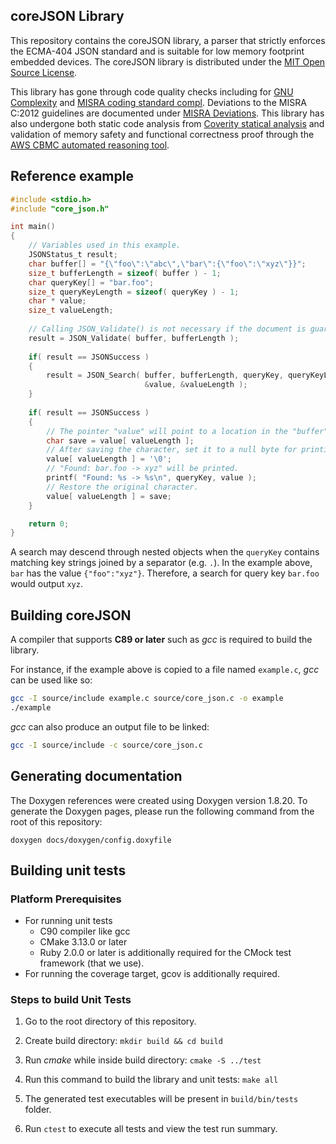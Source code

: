 ## coreJSON Library

This repository contains the coreJSON library, a parser that strictly enforces the ECMA-404 JSON standard and is suitable for low memory footprint embedded devices. The coreJSON library is distributed under the [MIT Open Source License](LICENSE).

This library has gone through code quality checks including for [GNU Complexity](https://www.gnu.org/software/complexity/manual/complexity.html) and [MISRA coding standard compl](https://www.misra.org.uk/MISRAHome/MISRAC2012/tabid/196/Default.aspx).  Deviations to the MISRA C:2012 guidelines are documented under [MISRA Deviations](MISRA.md). This library has also undergone both static code analysis from [Coverity statical analysis](https://scan.coverity.com/) and validation of memory safety and functional correctness proof through the  [AWS CBMC automated reasoning tool](https://www.youtube.com/watch?v=YwQHAPRhQkI&feature=youtu.be&t=1721).  

## Reference example

```c
#include <stdio.h>
#include "core_json.h"

int main()
{
    // Variables used in this example.
    JSONStatus_t result;
    char buffer[] = "{\"foo\":\"abc\",\"bar\":{\"foo\":\"xyz\"}}";
    size_t bufferLength = sizeof( buffer ) - 1;
    char queryKey[] = "bar.foo";
    size_t queryKeyLength = sizeof( queryKey ) - 1;
    char * value;
    size_t valueLength;
    
    // Calling JSON_Validate() is not necessary if the document is guaranteed to be valid.
    result = JSON_Validate( buffer, bufferLength );
    
    if( result == JSONSuccess )
    {
        result = JSON_Search( buffer, bufferLength, queryKey, queryKeyLength, '.',
                              &value, &valueLength );
    }
    
    if( result == JSONSuccess )
    {
        // The pointer "value" will point to a location in the "buffer".
        char save = value[ valueLength ];
        // After saving the character, set it to a null byte for printing.
        value[ valueLength ] = '\0';
        // "Found: bar.foo -> xyz" will be printed.
        printf( "Found: %s -> %s\n", queryKey, value );
        // Restore the original character.
        value[ valueLength ] = save;
    }

    return 0;
}
```
A search may descend through nested objects when the `queryKey` contains matching key strings joined by a separator (e.g. `.`). In the example above, `bar` has the value `{"foo":"xyz"}`. Therefore, a search for query key `bar.foo` would output `xyz`.

## Building coreJSON

A compiler that supports **C89 or later** such as *gcc* is required to build the library.

For instance, if the example above is copied to a file named `example.c`, *gcc* can be used like so:
```bash
gcc -I source/include example.c source/core_json.c -o example
./example
```

*gcc* can also produce an output file to be linked:
```bash
gcc -I source/include -c source/core_json.c
```

## Generating documentation

The Doxygen references were created using Doxygen version 1.8.20. To generate the
Doxygen pages, please run the following command from the root of this repository:

```shell
doxygen docs/doxygen/config.doxyfile
```

## Building unit tests

### Platform Prerequisites

- For running unit tests
    - C90 compiler like gcc
    - CMake 3.13.0 or later
    - Ruby 2.0.0 or later is additionally required for the CMock test framework (that we use).
- For running the coverage target, gcov is additionally required.

### Steps to build Unit Tests

1. Go to the root directory of this repository.

1. Create build directory: `mkdir build && cd build`

1. Run *cmake* while inside build directory: `cmake -S ../test `

1. Run this command to build the library and unit tests: `make all`

1. The generated test executables will be present in `build/bin/tests` folder.

1. Run `ctest` to execute all tests and view the test run summary.
